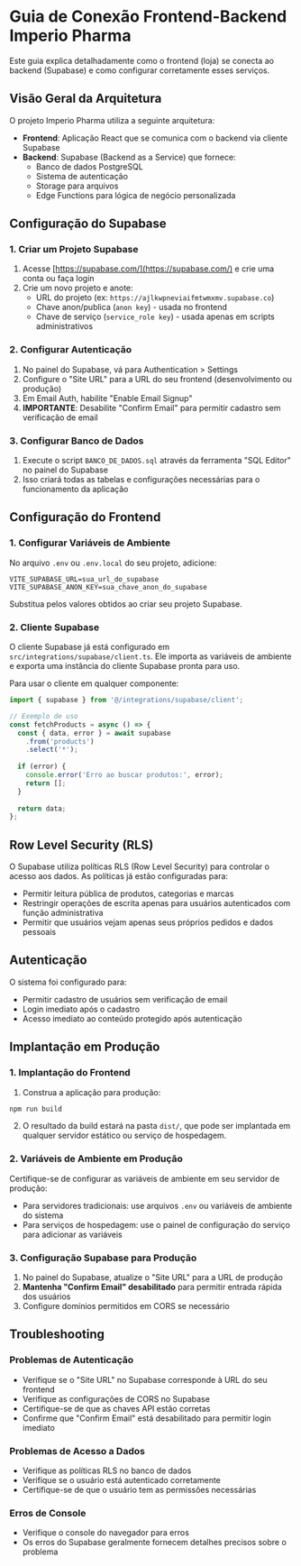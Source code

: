 
# Guia de Conexão Frontend-Backend Imperio Pharma

Este guia explica detalhadamente como o frontend (loja) se conecta ao backend (Supabase) e como configurar corretamente esses serviços.

## Visão Geral da Arquitetura

O projeto Imperio Pharma utiliza a seguinte arquitetura:

- **Frontend**: Aplicação React que se comunica com o backend via cliente Supabase
- **Backend**: Supabase (Backend as a Service) que fornece:
  - Banco de dados PostgreSQL
  - Sistema de autenticação
  - Storage para arquivos
  - Edge Functions para lógica de negócio personalizada

## Configuração do Supabase

### 1. Criar um Projeto Supabase

1. Acesse [https://supabase.com/](https://supabase.com/) e crie uma conta ou faça login
2. Crie um novo projeto e anote:
   - URL do projeto (ex: `https://ajlkwpneviaifmtwmxmv.supabase.co`)
   - Chave anon/publica (`anon key`) - usada no frontend
   - Chave de serviço (`service_role key`) - usada apenas em scripts administrativos

### 2. Configurar Autenticação

1. No painel do Supabase, vá para Authentication > Settings
2. Configure o "Site URL" para a URL do seu frontend (desenvolvimento ou produção)
3. Em Email Auth, habilite "Enable Email Signup"
4. **IMPORTANTE**: Desabilite "Confirm Email" para permitir cadastro sem verificação de email

### 3. Configurar Banco de Dados

1. Execute o script `BANCO_DE_DADOS.sql` através da ferramenta "SQL Editor" no painel do Supabase
2. Isso criará todas as tabelas e configurações necessárias para o funcionamento da aplicação

## Configuração do Frontend

### 1. Configurar Variáveis de Ambiente

No arquivo `.env` ou `.env.local` do seu projeto, adicione:

```
VITE_SUPABASE_URL=sua_url_do_supabase
VITE_SUPABASE_ANON_KEY=sua_chave_anon_do_supabase
```

Substitua pelos valores obtidos ao criar seu projeto Supabase.

### 2. Cliente Supabase

O cliente Supabase já está configurado em `src/integrations/supabase/client.ts`. Ele importa as variáveis de ambiente e exporta uma instância do cliente Supabase pronta para uso.

Para usar o cliente em qualquer componente:

```typescript
import { supabase } from '@/integrations/supabase/client';

// Exemplo de uso
const fetchProducts = async () => {
  const { data, error } = await supabase
    .from('products')
    .select('*');
  
  if (error) {
    console.error('Erro ao buscar produtos:', error);
    return [];
  }
  
  return data;
};
```

## Row Level Security (RLS)

O Supabase utiliza políticas RLS (Row Level Security) para controlar o acesso aos dados. As políticas já estão configuradas para:

- Permitir leitura pública de produtos, categorias e marcas
- Restringir operações de escrita apenas para usuários autenticados com função administrativa
- Permitir que usuários vejam apenas seus próprios pedidos e dados pessoais

## Autenticação

O sistema foi configurado para:
- Permitir cadastro de usuários sem verificação de email
- Login imediato após o cadastro
- Acesso imediato ao conteúdo protegido após autenticação

## Implantação em Produção

### 1. Implantação do Frontend

1. Construa a aplicação para produção:
```bash
npm run build
```

2. O resultado da build estará na pasta `dist/`, que pode ser implantada em qualquer servidor estático ou serviço de hospedagem.

### 2. Variáveis de Ambiente em Produção

Certifique-se de configurar as variáveis de ambiente em seu servidor de produção:

- Para servidores tradicionais: use arquivos `.env` ou variáveis de ambiente do sistema
- Para serviços de hospedagem: use o painel de configuração do serviço para adicionar as variáveis

### 3. Configuração Supabase para Produção

1. No painel do Supabase, atualize o "Site URL" para a URL de produção
2. **Mantenha "Confirm Email" desabilitado** para permitir entrada rápida dos usuários
3. Configure domínios permitidos em CORS se necessário

## Troubleshooting

### Problemas de Autenticação

- Verifique se o "Site URL" no Supabase corresponde à URL do seu frontend
- Verifique as configurações de CORS no Supabase
- Certifique-se de que as chaves API estão corretas
- Confirme que "Confirm Email" está desabilitado para permitir login imediato

### Problemas de Acesso a Dados

- Verifique as políticas RLS no banco de dados
- Verifique se o usuário está autenticado corretamente
- Certifique-se de que o usuário tem as permissões necessárias

### Erros de Console

- Verifique o console do navegador para erros
- Os erros do Supabase geralmente fornecem detalhes precisos sobre o problema
